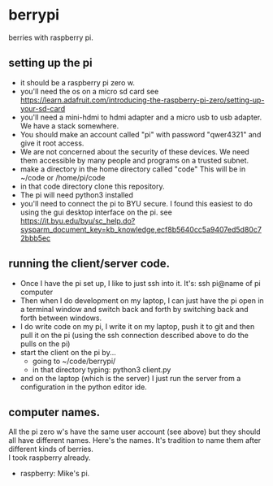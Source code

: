 # berrypi
berries with raspberry pi. 

## setting up the pi
* it should be a raspberry pi zero w.  
* you'll need the os on a micro sd card see https://learn.adafruit.com/introducing-the-raspberry-pi-zero/setting-up-your-sd-card
* you'll need a mini-hdmi to hdmi adapter and a micro usb to usb adapter.  We have a stack somewhere.  
* You should make an account called "pi" with password "qwer4321" and give it root access. 
* We are not concerned about the security of these devices.  We need them accessible by many people and programs on a trusted subnet.  
* make a directory in the home directory called "code"  This will be in ~/code or /home/pi/code
* in that code directory clone this repository. 
* The pi will need python3 installed 
* you'll need to connect the pi to BYU secure.  I found this easiest to do using the gui desktop interface on the pi.  see https://it.byu.edu/byu/sc_help.do?sysparm_document_key=kb_knowledge,ecf8b5640cc5a9407ed5d80c72bbb5ec

## running the client/server code. 
* Once I have the pi set up, I like to just ssh into it.  It's:  ssh pi@name of pi computer 
* Then when I do development on my laptop, I can just have the pi open in a terminal window and switch back and forth by switching back and forth between windows. 
* I do write code on my pi, I write it on my laptop, push it to git and then pull it on the pi (using the ssh connection described above to do the pulls on the pi)
* start the client on the pi by... 
  * going to ~/code/berrypi/ 
  * in that directory typing:  python3 client.py
* and on the laptop (which is the server) I just run the server from a configuration in the python editor ide. 

## computer names. 
All the pi zero w's have the same user account (see above) but they should all have different names.  Here's the names. 
It's tradition to name them after different kinds of berries.  
I took raspberry already.  
* raspberry:  Mike's pi.  
